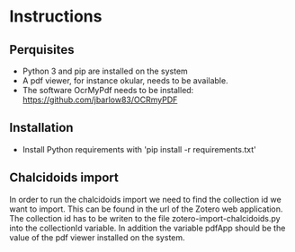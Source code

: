 # Instructions

## Perquisites
* Python 3 and pip are installed on the system
* A pdf viewer, for instance okular, needs to be available.
* The software OcrMyPdf needs to be installed: https://github.com/jbarlow83/OCRmyPDF

## Installation
* Install Python requirements with 'pip install -r requirements.txt'

## Chalcidoids import
In order to run the chalcidoids import we need to find the collection id we want to import. This can be found in the url of the Zotero web application.
The collection id has to be writen to the file zotero-import-chalcidoids.py into the collectionId variable.
In addition the variable pdfApp should be the value of the pdf viewer installed on the system.
